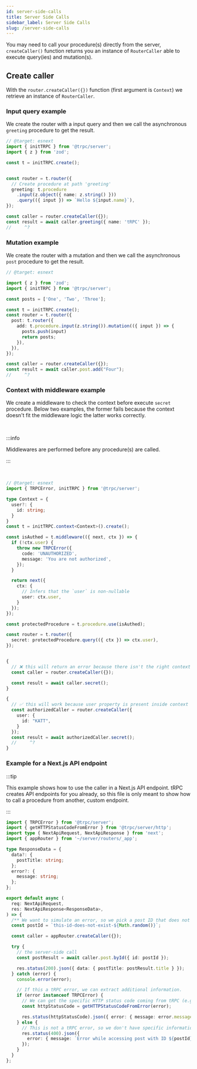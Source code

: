 ```yaml
---
id: server-side-calls
title: Server Side Calls
sidebar_label: Server Side Calls
slug: /server-side-calls
---
```


You may need to call your procedure(s) directly from the server, `createCaller()` function returns you an instance of `RouterCaller` able to execute query(ies) and mutation(s).

## Create caller

With the `router.createCaller({})` function (first argument is `Context`) we retrieve an instance of `RouterCaller`.

### Input query example

We create the router with a input query and then we call the asynchronous `greeting` procedure to get the result.

```ts twoslash
// @target: esnext
import { initTRPC } from '@trpc/server';
import { z } from 'zod';

const t = initTRPC.create();


const router = t.router({
  // Create procedure at path 'greeting'
  greeting: t.procedure
    .input(z.object({ name: z.string() }))
    .query(({ input }) => `Hello ${input.name}`),
});

const caller = router.createCaller({});
const result = await caller.greeting({ name: 'tRPC' });
//     ^?
```

### Mutation example

We create the router with a mutation and then we call the asynchronous `post` procedure to get the result.

```ts twoslash
// @target: esnext

import { z } from 'zod';
import { initTRPC } from '@trpc/server';

const posts = ['One', 'Two', 'Three'];

const t = initTRPC.create();
const router = t.router({
  post: t.router({
    add: t.procedure.input(z.string()).mutation(({ input }) => {
      posts.push(input)
      return posts;
    }),
  }),
});

const caller = router.createCaller({});
const result = await caller.post.add("Four");
//     ^?
```

### Context with middleware example

We create a middleware to check the context before execute `secret` procedure.
Below two examples, the former fails because the context doesn't fit the middleware logic the latter works correctly.

<br/>

:::info

Middlewares are performed before any procedure(s) are called.

:::

<br/>

```ts twoslash
// @target: esnext
import { TRPCError, initTRPC } from '@trpc/server';

type Context = {
  user?: {
    id: string;
  }
}
const t = initTRPC.context<Context>().create();

const isAuthed = t.middleware(({ next, ctx }) => {
  if (!ctx.user) {
    throw new TRPCError({
      code: 'UNAUTHORIZED',
      message: 'You are not authorized',
    });
  }

  return next({
    ctx: {
      // Infers that the `user` is non-nullable
      user: ctx.user,
    }
  });
});

const protectedProcedure = t.procedure.use(isAuthed);

const router = t.router({
  secret: protectedProcedure.query(({ ctx }) => ctx.user),
});


{
  // ❌ this will return an error because there isn't the right context param
  const caller = router.createCaller({});

  const result = await caller.secret();
}

{
  // ✅ this will work because user property is present inside context param
  const authorizedCaller = router.createCaller({
    user: {
      id: "KATT",
    }
  });
  const result = await authorizedCaller.secret();
  //     ^?
}
```

### Example for a Next.js API endpoint

:::tip

This example shows how to use the caller in a Next.js API endpoint. tRPC creates API endpoints for you already, so this file is only meant to show
how to call a procedure from another, custom endpoint.

:::

```ts twoslash
import { TRPCError } from '@trpc/server';
import { getHTTPStatusCodeFromError } from '@trpc/server/http';
import type { NextApiRequest, NextApiResponse } from 'next';
import { appRouter } from '~/server/routers/_app';

type ResponseData = {
  data?: {
    postTitle: string;
  };
  error?: {
    message: string;
  };
};

export default async (
  req: NextApiRequest,
  res: NextApiResponse<ResponseData>,
) => {
  /** We want to simulate an error, so we pick a post ID that does not exist in the database. */
  const postId = `this-id-does-not-exist-${Math.random()}`;

  const caller = appRouter.createCaller({});

  try {
    // the server-side call
    const postResult = await caller.post.byId({ id: postId });

    res.status(200).json({ data: { postTitle: postResult.title } });
  } catch (error) {
    console.error(error);

    // If this a tRPC error, we can extract additional information.
    if (error instanceof TRPCError) {
      // We can get the specific HTTP status code coming from tRPC (e.g. 404 for `NOT_FOUND`).
      const httpStatusCode = getHTTPStatusCodeFromError(error);

      res.status(httpStatusCode).json({ error: { message: error.message } });
    } else {
      // This is not a tRPC error, so we don't have specific information.
      res.status(400).json({
        error: { message: `Error while accessing post with ID ${postId}` },
      });
    }
  }
};
```